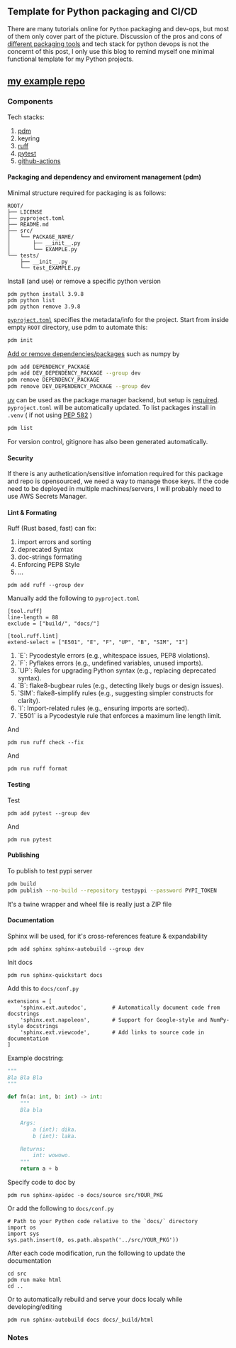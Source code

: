## Template for Python packaging and CI/CD

There are many tutorials online for `Python` packaging and dev-ops, but most of them only cover part of the picture. Discussion of the pros and cons of [different packaging tools](https://alpopkes.com/posts/python/packaging_tools/?utm_source=perplexity) and tech stack for python devops is not the concernt of this post, I only use this blog to remind myself one minimal functional template for my Python projects. 

[my example repo](https://github.com/mzgsxs/ci-cd-test)
---

### Components
Tech stacks:
1. [pdm](https://pdm-project.org/en/latest/)
2. keyring
3. [ruff](https://docs.astral.sh/ruff/) 
4. [pytest](https://docs.pytest.org/en/stable/index.html)
5. [github-actions](https://docs.github.com/en/actions)

#### Packaging and dependency and enviroment management (pdm)
Minimal structure required for packaging is as follows:
```
ROOT/
├── LICENSE
├── pyproject.toml
├── README.md
├── src/
│   └── PACKAGE_NAME/
│       ├── __init__.py
│       └── EXAMPLE.py
└── tests/
    ├── __init__.py
    └── test_EXAMPLE.py
```
Install (and use) or remove a specific python version
```
pdm python install 3.9.8
pdm python list
pdm python remove 3.9.8
```

[`pyproject.toml`](https://peps.python.org/pep-0621/) specifies the metadata/info for the project.
Start from inside empty `ROOT` directory, use pdm to automate this:
```bash
pdm init
```
[Add or remove dependencies/packages](https://pdm-project.org/en/latest/usage/dependency/) such as numpy by
```bash
pdm add DEPENDENCY_PACKAGE
pdm add DEV_DEPENDENCY_PACKAGE --group dev
pdm remove DEPENDENCY_PACKAGE
pdm remove DEV_DEPENDENCY_PACKAGE --group dev
```
[uv](https://docs.astral.sh/uv/) can be used as the package manager backend, but setup is [required](https://pdm-project.org/latest/usage/uv/). `pyproject.toml` will be automatically updated. To list packages install in `.venv` ( if not using [PEP 582](https://pdm-project.org/en/latest/usage/pep582/) )
```bash
pdm list
```
For version control, gitignore has also been generated automatically. 


#### Security
If there is any authetication/sensitive infomation required for this package and repo is opensourced, we need a way to manage those keys. 
If the code need to be deployed in multiple machines/servers, I will probably need to use AWS Secrets Manager. 



#### Lint & Formating
Ruff (Rust based, fast) can fix:
<ol>
  <li> import errors and sorting </li>
  <li> deprecated Syntax </li>
  <li> doc-strings formating </li>
  <li> Enforcing PEP8 Style </li>
  <li> ... </li>
</ol>

```
pdm add ruff --group dev
```
Manually add the following to `pyproject.toml`
```
[tool.ruff]
line-length = 88
exclude = ["build/", "docs/"]

[tool.ruff.lint]
extend-select = ["E501", "E", "F", "UP", "B", "SIM", "I"]
```
<ol>
  <li>`E`: Pycodestyle errors (e.g., whitespace issues, PEP8 violations).
  <li>`F`: Pyflakes errors (e.g., undefined variables, unused imports).
  <li>`UP`: Rules for upgrading Python syntax (e.g., replacing deprecated syntax).
  <li>`B`: flake8-bugbear rules (e.g., detecting likely bugs or design issues).
  <li>`SIM`: flake8-simplify rules (e.g., suggesting simpler constructs for clarity).
  <li>`I`: Import-related rules (e.g., ensuring imports are sorted).
  <li>`E501` is a Pycodestyle rule that enforces a maximum line length limit.
</ol>

And
```
pdm run ruff check --fix 
```
And
```
pdm run ruff format
```

#### Testing
Test 
```
pdm add pytest --group dev
```
And
```
pdm run pytest
```


#### Publishing
To publish to test pypi server
```bash
pdm build
pdm publish --no-build --repository testpypi --password PYPI_TOKEN
```
It's a twine wrapper and wheel file is really just a ZIP file


#### Documentation
Sphinx will be used, for it's cross-references feature & expandability
```
pdm add sphinx sphinx-autobuild --group dev
```
Init docs
```
pdm run sphinx-quickstart docs
```
Add this to `docs/conf.py` 
```
extensions = [
    'sphinx.ext.autodoc',        # Automatically document code from docstrings
    'sphinx.ext.napoleon',       # Support for Google-style and NumPy-style docstrings
    'sphinx.ext.viewcode',       # Add links to source code in documentation
]
```
Example docstring:
```python
"""
Bla Bla Bla
"""

def fn(a: int, b: int) -> int:
    """
    Bla bla

    Args:
        a (int): dika.
        b (int): laka.

    Returns:
        int: wowowo.
    """
    return a + b

```

Specify code to doc by 
```
pdm run sphinx-apidoc -o docs/source src/YOUR_PKG
```
Or add the following to `docs/conf.py` 
```
# Path to your Python code relative to the `docs/` directory
import os
import sys
sys.path.insert(0, os.path.abspath('../src/YOUR_PKG'))
```

After each code modification, run the following to update the documentation
```
cd src
pdm run make html
cd ..
```
Or to automatically rebuild and serve your docs localy while developing/editing
```
pdm run sphinx-autobuild docs docs/_build/html
```






### Notes
